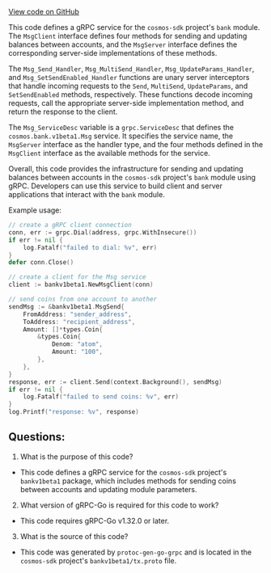 [View code on GitHub](https://github.com/cosmos/cosmos-sdk.git/api/cosmos/bank/v1beta1/tx_grpc.pb.go)

This code defines a gRPC service for the `cosmos-sdk` project's `bank` module. The `MsgClient` interface defines four methods for sending and updating balances between accounts, and the `MsgServer` interface defines the corresponding server-side implementations of these methods. 

The `Msg_Send_Handler`, `Msg_MultiSend_Handler`, `Msg_UpdateParams_Handler`, and `Msg_SetSendEnabled_Handler` functions are unary server interceptors that handle incoming requests to the `Send`, `MultiSend`, `UpdateParams`, and `SetSendEnabled` methods, respectively. These functions decode incoming requests, call the appropriate server-side implementation method, and return the response to the client. 

The `Msg_ServiceDesc` variable is a `grpc.ServiceDesc` that defines the `cosmos.bank.v1beta1.Msg` service. It specifies the service name, the `MsgServer` interface as the handler type, and the four methods defined in the `MsgClient` interface as the available methods for the service. 

Overall, this code provides the infrastructure for sending and updating balances between accounts in the `cosmos-sdk` project's `bank` module using gRPC. Developers can use this service to build client and server applications that interact with the `bank` module. 

Example usage:

```go
// create a gRPC client connection
conn, err := grpc.Dial(address, grpc.WithInsecure())
if err != nil {
    log.Fatalf("failed to dial: %v", err)
}
defer conn.Close()

// create a client for the Msg service
client := bankv1beta1.NewMsgClient(conn)

// send coins from one account to another
sendMsg := &bankv1beta1.MsgSend{
    FromAddress: "sender_address",
    ToAddress: "recipient_address",
    Amount: []*types.Coin{
        &types.Coin{
            Denom: "atom",
            Amount: "100",
        },
    },
}
response, err := client.Send(context.Background(), sendMsg)
if err != nil {
    log.Fatalf("failed to send coins: %v", err)
}
log.Printf("response: %v", response)
```
## Questions: 
 1. What is the purpose of this code?
- This code defines a gRPC service for the `cosmos-sdk` project's `bankv1beta1` package, which includes methods for sending coins between accounts and updating module parameters.

2. What version of gRPC-Go is required for this code to work?
- This code requires gRPC-Go v1.32.0 or later.

3. What is the source of this code?
- This code was generated by `protoc-gen-go-grpc` and is located in the `cosmos-sdk` project's `bankv1beta1/tx.proto` file.